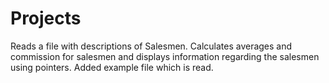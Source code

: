 # Projects
Reads a file with descriptions of Salesmen. Calculates averages and commission for salesmen and displays information regarding the salesmen using pointers.
Added example file which is read.
